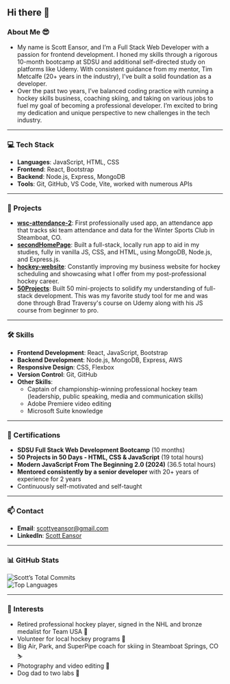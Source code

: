 ## Hi there 👋

### About Me 😎
- My name is Scott Eansor, and I’m a Full Stack Web Developer with a passion for frontend development. I honed my skills through a rigorous 10-month bootcamp at SDSU and additional self-directed study on platforms like Udemy. With consistent guidance from my mentor, Tim Metcalfe (20+ years in the industry), I’ve built a solid foundation as a developer.
- Over the past two years, I’ve balanced coding practice with running a hockey skills business, coaching skiing, and taking on various jobs to fuel my goal of becoming a professional developer. I’m excited to bring my dedication and unique perspective to new challenges in the tech industry.

---

### 💻 Tech Stack
- **Languages**: JavaScript, HTML, CSS
- **Frontend**: React, Bootstrap
- **Backend**: Node.js, Express, MongoDB
- **Tools**: Git, GitHub, VS Code, Vite, worked with numerous APIs

---

### 🚀 Projects
- **[wsc-attendance-2](https://github.com/ScottEansor/wsc-attendance-2)**: First professionally used app, an attendance app that tracks ski team attendance and data for the Winter Sports Club in Steamboat, CO.
- **[secondHomePage](https://github.com/ScottEansor/secondHomePage)**: Built a full-stack, locally run app to aid in my studies, fully in vanilla JS, CSS, and HTML, using MongoDB, Node.js, and Express.js.
- **[hockey-website](https://github.com/ScottEansor/hockey-website)**: Constantly improving my business website for hockey scheduling and showcasing what I offer from my post-professional hockey career.
- **[50Projects](https://github.com/ScottEansor/50Projects)**: Built 50 mini-projects to solidify my understanding of full-stack development. This was my favorite study tool for me and was done through Brad Traversy's course on Udemy along with his JS course from beginner to pro.

---

### 🛠️ Skills
- **Frontend Development**: React, JavaScript, Bootstrap
- **Backend Development**: Node.js, MongoDB, Express, AWS
- **Responsive Design**: CSS, Flexbox
- **Version Control**: Git, GitHub
- **Other Skills**:  
  - Captain of championship-winning professional hockey team (leadership, public speaking, media and communication skills)  
  - Adobe Premiere video editing  
  - Microsoft Suite knowledge  

---

### 📜 Certifications
- **SDSU Full Stack Web Development Bootcamp** (10 months)  
- **50 Projects in 50 Days - HTML, CSS & JavaScript** (19 total hours)  
- **Modern JavaScript From The Beginning 2.0 (2024)** (36.5 total hours)  
- **Mentored consistently by a senior developer** with 20+ years of experience for 2 years  
- Continuously self-motivated and self-taught  

---

### 📫 Contact
- **Email**: [scottyeansor@gmail.com](mailto:scottyeansor@gmail.com)
- **LinkedIn**: [Scott Eansor](https://www.linkedin.com/in/scotteansor/)

---

### 📊 GitHub Stats
![Scott’s Total Commits](https://github-readme-stats.vercel.app/api?username=ScottEansor&hide=prs,issues,contribs&include_all_commits=true&show_icons=true&theme=radical&hide_rank=true)  
![Top Languages](https://github-readme-stats.vercel.app/api/top-langs/?username=ScottEansor&layout=compact&theme=radical)

---

### 🎨 Interests
- Retired professional hockey player, signed in the NHL and bronze medalist for Team USA 🏒  
- Volunteer for local hockey programs 🏒  
- Big Air, Park, and SuperPipe coach for skiing in Steamboat Springs, CO ⛷️  
- Photography and video editing 📸  
- Dog dad to two labs 🐶  

